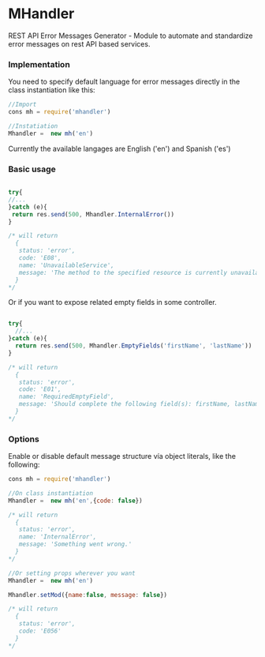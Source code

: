 # MHandler
REST API Error Messages Generator - Module to automate and standardize error messages on rest API based services.

### Implementation

You need to specify default language for error messages directly in the class instantiation like this:

```javascript
//Import
cons mh = require('mhandler')

//Instatiation
Mhandler =  new mh('en')

```

Currently the available langages are English ('en') and Spanish ('es')


### Basic usage
```javascript

try{
//...
}catch (e){
 return res.send(500, Mhandler.InternalError())
}

/* will return
  {
   status: 'error',
   code: 'E08',
   name: 'UnavailableService',
   message: 'The method to the specified resource is currently unavailable.'
  }
*/

```

Or if you want to expose related empty fields in some controller.

```javascript

try{
  //...
}catch (e){
  return res.send(500, Mhandler.EmptyFields('firstName', 'lastName'))
}

/* will return
  {
   status: 'error',
   code: 'E01',
   name: 'RequiredEmptyField',
   message: 'Should complete the following field(s): firstName, lastName.'
  }
*/

```


### Options

Enable or disable default message structure vía object literals, like the following:

```javascript
cons mh = require('mhandler')

//On class instantiation
Mhandler =  new mh('en',{code: false})

/* will return
  {
   status: 'error',
   name: 'InternalError',
   message: 'Something went wrong.'
  }
*/

//Or setting props wherever you want
Mhandler =  new mh('en')

Mhandler.setMod({name:false, message: false})

/* will return
  {
   status: 'error',
   code: 'E056'
  }
*/


```
